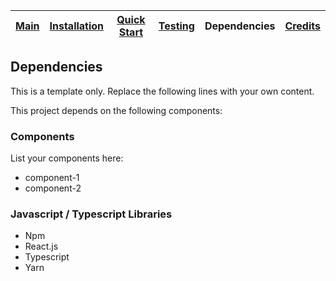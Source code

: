 
| [Main](README.md) | [Installation](installation.md) | [Quick Start](quick_start.md) | [Testing](testing.md) | Dependencies | [Credits](credits.md) |
|------|-------|-------|--------|--------|-----|

## Dependencies

This is a template only. Replace the following lines with your own content.

This project depends on the following components:

### Components

List your components here:

- component-1
- component-2


### Javascript / Typescript Libraries

- Npm
- React.js
- Typescript
- Yarn
